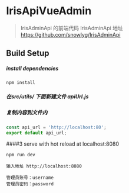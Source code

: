 # IrisApiVueAdmin

> IrisAdminApi 的前端代码
> IrisAdminApi 地址 https://github.com/snowlyg/IrisAdminApi

## Build Setup


##### install dependencies

```
npm install
```


##### 在src/utils/ 下面新建文件 apiUrl.js

##### 复制内容到文件内

```js
const api_url = 'http://localhost:80';
export default api_url;

```


####3 serve with hot reload at localhost:8080

```
npm run dev
```


```
输入地址 http://localhost:8080

管理员账号：username
管理员密码：password
```
